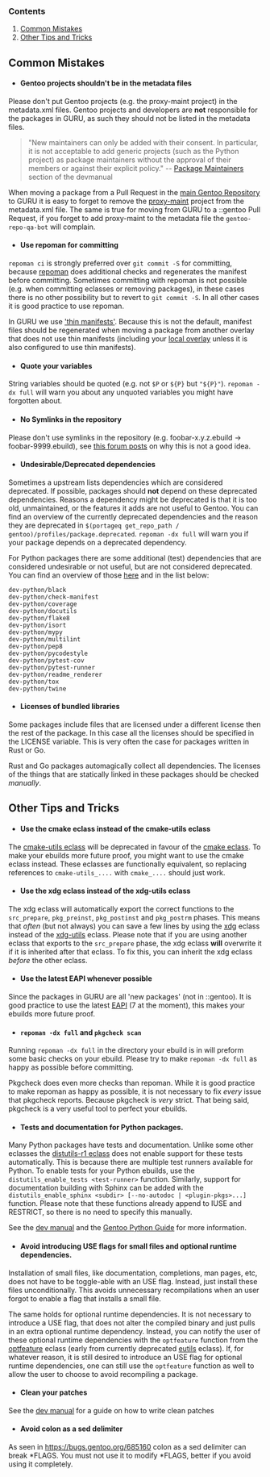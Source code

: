 ### Contents

1. [Common Mistakes](#CommMist)
2. [Other Tips and Tricks](#tips)

## Common Mistakes <a name="CommMist"></a>

- #### Gentoo projects shouldn't be in the metadata files

Please don't put Gentoo projects (e.g. the proxy-maint project) in the metadata.xml files. Gentoo projects and developers are **not** responsible for the packages in GURU, as such they should not be listed in the metadata files.

> "New maintainers can only be added with their consent. In particular, it is not acceptable to add generic projects (such as the Python project) as package maintainers without the approval of their members or against their explicit policy."
> -- [Package Maintainers](https://devmanual.gentoo.org/general-concepts/package-maintainers/index.html#adding-and-removing-maintainers) section of the devmanual

When moving a package from a Pull Request in the [main Gentoo Repository](https://github.com/gentoo/gentoo) to GURU it is easy to forget to remove the [proxy-maint](https://wiki.gentoo.org/wiki/Project:Proxy_Maintainers) project from the metadata.xml file. The same is true for moving from GURU to a ::gentoo Pull Request, if you forget to add proxy-maint to the metadata file the `gentoo-repo-qa-bot` will complain.

- #### Use repoman for committing

`repoman ci` is strongly preferred over `git commit -S` for committing, because [repoman](https://wiki.gentoo.org/wiki/Repoman) does additional checks and regenerates the manifest before committing. Sometimes committing with repoman is not possible (e.g. when committing eclasses or removing packages), in these cases there is no other possibility but to revert to `git commit -S`. In all other cases it is good practice to use repoman.

In GURU we use ['thin manifests'](https://wiki.gentoo.org/wiki/Repository_format/package/Manifest#Thin_Manifest). Because this is not the default, manifest files should be regenerated when moving a package from another overlay that does not use thin manifests (including your [local overlay](https://wiki.gentoo.org/wiki/Custom_repository) unless it is also configured to use thin manifests).

- #### Quote your variables

String variables should be quoted (e.g. not `$P` or `${P}` but `"${P}"`). `repoman -dx full` will warn you about any unquoted variables you might have forgotten about.

- #### No Symlinks in the repository

Please don't use symlinks in the repository (e.g. foobar-x.y.z.ebuild -> foobar-9999.ebuild), see [this forum posts](https://forums.gentoo.org/viewtopic-t-1079126-start-0.html) on why this is not a good idea.

- #### Undesirable/Deprecated dependencies

Sometimes a upstream lists dependencies which are considered deprecated. If possible, packages should **not** depend on these deprecated dependencies. Reasons a dependency might be deprecated is that it is too old, unmaintained, or the features it adds are not useful to Gentoo. You can find an overview of the currently deprecated dependencies and the reason they are deprecated in `$(portageq get_repo_path / gentoo)/profiles/package.deprecated`. `repoman -dx full` will warn you if your package depends on a deprecated dependency.

For Python packages there are some additional (test) dependencies that are considered undesirable or not useful, but are not considered deprecated. You can find an overview of those [here](https://dev.gentoo.org/~mgorny/python-guide/distutils.html#enabling-tests) and in the list below:
```
dev-python/black
dev-python/check-manifest
dev-python/coverage
dev-python/docutils
dev-python/flake8
dev-python/isort
dev-python/mypy
dev-python/multilint
dev-python/pep8
dev-python/pycodestyle
dev-python/pytest-cov
dev-python/pytest-runner
dev-python/readme_renderer
dev-python/tox
dev-python/twine
```

- #### Licenses of bundled libraries

Some packages include files that are licensed under a different license then the rest of the package. In this case all the licenses should be specified in the LICENSE variable. This is very often the case for packages written in Rust or Go.

Rust and Go packages automagically collect all dependencies. The licenses of the things that are statically linked in these packages should be checked *manually*.


## Other Tips and Tricks <a name="tips"></a>

- #### Use the cmake eclass instead of the cmake-utils eclass

The [cmake-utils eclass](https://devmanual.gentoo.org/eclass-reference/cmake-utils.eclass/index.html) will be deprecated in favour of the [cmake eclass](https://devmanual.gentoo.org/eclass-reference/cmake.eclass/index.html). To make your ebuilds more future proof, you might want to use the cmake eclass instead. These eclasses are functionally equivalent, so replacing references to `cmake-utils_....` with `cmake_....` should just work.

- #### Use the xdg eclass instead of the xdg-utils eclass

The xdg eclass will automatically export the correct functions to the `src_prepare`, `pkg_preinst`, `pkg_postinst` and `pkg_postrm` phases. This means that *often* (but not always) you can save a few lines by using the [xdg](https://devmanual.gentoo.org/eclass-reference/xdg.eclass/index.html) eclass instead of the [xdg-utils](https://devmanual.gentoo.org/eclass-reference/xdg-utils.eclass/index.html) eclass. Please note that if you are using another eclass that exports to the `src_prepare` phase, the xdg eclass **will** overwrite it if it is inherited after that eclass. To fix this, you can inherit the xdg eclass *before* the other eclass.

- #### Use the latest EAPI whenever possible

Since the packages in GURU are all 'new packages' (not in ::gentoo). It is good practice to use the latest [EAPI](https://devmanual.gentoo.org/ebuild-writing/eapi/index.html) (7 at the moment), this makes your ebuilds more future proof.

- #### `repoman -dx full` and `pkgcheck scan`

Running `repoman -dx full` in the directory your ebuild is in will preform some basic checks on your ebuild. Please try to make `repoman -dx full` as happy as possible before committing.

Pkgcheck does even more checks than repoman. While it is good practice to make repoman as happy as possible, it is not necessary to fix *every* issue that pkgcheck reports. Because pkgcheck is *very* strict. That being said, pkgcheck is a very useful tool to perfect your ebuilds.

- #### Tests and documentation for Python packages.

Many Python packages have tests and documentation. Unlike some other eclasses the [distutils-r1 eclass](https://devmanual.gentoo.org/eclass-reference/distutils-r1.eclass/index.html) does not enable support for these tests automatically. This is because there are multiple test runners available for Python. To enable tests for your Python ebuilds, use the `distutils_enable_tests <test-runner>` function. Similarly, support for documentation building with Sphinx can be added with the `distutils_enable_sphinx <subdir> [--no-autodoc | <plugin-pkgs>...]` function. Please note that these functions already append to IUSE and RESTRICT, so there is no need to specify this manually. 

See the [dev manual](https://devmanual.gentoo.org/eclass-reference/distutils-r1.eclass/index.html) and the [Gentoo Python Guide](https://dev.gentoo.org/~mgorny/python-guide/distutils.html) for more information.

- #### Avoid introducing USE flags for small files and optional runtime dependencies.

Installation of small files, like documentation, completions, man pages, etc, does not have to be toggle-able with an USE flag. Instead, just install these files unconditionally. This avoids unnecessary recompilations when an user forgot to enable a flag that installs a small file.

The same holds for optional runtime dependencies. It is not necessary to introduce a USE flag, that does not alter the compiled binary and just pulls in an extra optional runtime dependency. Instead, you can notify the user of these optional runtime dependencies with the `optfeature` function from the [optfeature](https://devmanual.gentoo.org/eclass-reference/optfeature.eclass/) eclass (early from currently deprecated [eutils](https://devmanual.gentoo.org/eclass-reference/eutils.eclass/) eclass). If, for whatever reason, it is still desired to introduce an USE flag for optional runtime dependencies, one can still use the `optfeature` function as well to allow the user to choose to avoid recompiling a package.

- #### Clean your patches

See the [dev manual](https://devmanual.gentoo.org/ebuild-writing/misc-files/patches/#clean-patch-howto) for a guide on how to write clean patches

- #### Avoid colon as a sed delimiter

As seen in https://bugs.gentoo.org/685160 colon as a sed delimiter can break \*FLAGS. You must not use it to modify \*FLAGS, better if you avoid using it completely.
